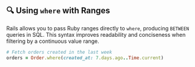 ## 🔍 Using `where` with Ranges

Rails allows you to pass Ruby ranges directly to `where`, producing `BETWEEN` queries in SQL. This syntax improves readability and conciseness when filtering by a continuous value range.

```ruby
# Fetch orders created in the last week
orders = Order.where(created_at: 7.days.ago..Time.current)
```